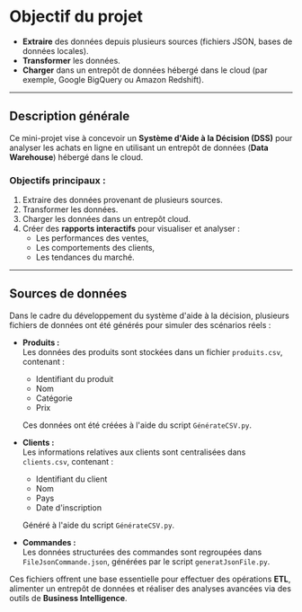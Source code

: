 # Objectif du projet

- **Extraire** des données depuis plusieurs sources (fichiers JSON, bases de données locales).  
- **Transformer** les données.  
- **Charger** dans un entrepôt de données hébergé dans le cloud (par exemple, Google BigQuery ou Amazon Redshift).

---

## Description générale

Ce mini-projet vise à concevoir un **Système d'Aide à la Décision (DSS)** pour analyser les achats en ligne en utilisant un entrepôt de données (**Data Warehouse**) hébergé dans le cloud.  

### Objectifs principaux :
1. Extraire des données provenant de plusieurs sources.  
2. Transformer les données.  
3. Charger les données dans un entrepôt cloud.  
4. Créer des **rapports interactifs** pour visualiser et analyser :  
   - Les performances des ventes,  
   - Les comportements des clients,  
   - Les tendances du marché.  

---

## Sources de données

Dans le cadre du développement du système d'aide à la décision, plusieurs fichiers de données ont été générés pour simuler des scénarios réels :  

- **Produits :**  
  Les données des produits sont stockées dans un fichier `produits.csv`, contenant :  
  - Identifiant du produit  
  - Nom  
  - Catégorie  
  - Prix  

  Ces données ont été créées à l'aide du script `GénérateCSV.py`.  

- **Clients :**  
  Les informations relatives aux clients sont centralisées dans `clients.csv`, contenant :  
  - Identifiant du client  
  - Nom  
  - Pays  
  - Date d'inscription  

  Généré à l'aide du script `GénérateCSV.py`.  

- **Commandes :**  
  Les données structurées des commandes sont regroupées dans `FileJsonCommande.json`, générées par le script `generatJsonFile.py`.  

Ces fichiers offrent une base essentielle pour effectuer des opérations **ETL**, alimenter un entrepôt de données et réaliser des analyses avancées via des outils de **Business Intelligence**.
